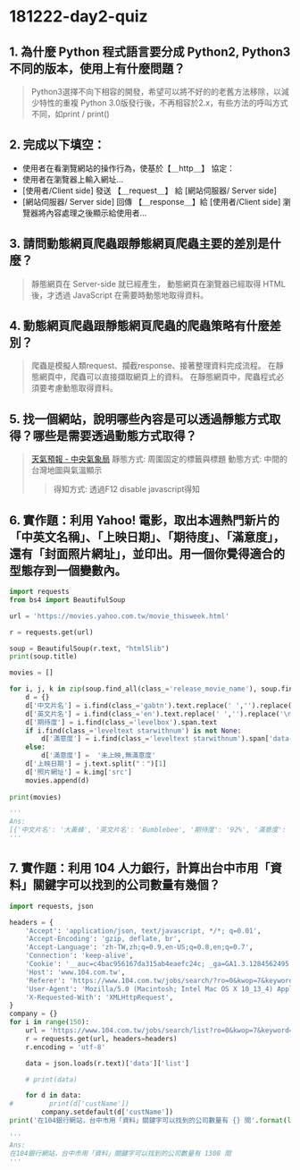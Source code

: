 # 181222-day2-quiz

## 1. 為什麼 Python 程式語言要分成 Python2, Python3 不同的版本，使用上有什麼問題？
> Python3選擇不向下相容的開發，希望可以將不好的的老舊方法移除，以減少特性的重複
> Python 3.0版發行後，不再相容於2.x，有些方法的呼叫方式不同，如print / print() 

## 2. 完成以下填空：

- 使用者在看瀏覽網站的操作行為，使基於【＿http＿】  協定：
- 使用者在瀏覽器上輸入網址…
- [使用者/Client side] 發送 【＿request＿】 給 [網站伺服器/ Server side]
- [網站伺服器/ Server side] 回傳 【＿response＿】給 [使用者/Client side]
瀏覽器將內容處理之後顯示給使用者…

## 3. 請問動態網頁爬蟲跟靜態網頁爬蟲主要的差別是什麼？
> 靜態網頁在 Server-side 就已經產生，
> 動態網頁在瀏覽器已經取得 HTML 後，才透過 JavaScript 在需要時動態地取得資料。

## 4. 動態網頁爬蟲跟靜態網頁爬蟲的爬蟲策略有什麼差別？
> 爬蟲是模擬人類request、攔截response、接著整理資料完成流程。
> 在靜態網頁中，爬蟲可以直接擷取網頁上的資料。
> 在靜態網頁中，爬蟲程式必須要考慮動態取得資料。

## 5. 找一個網站，說明哪些內容是可以透過靜態方式取得？哪些是需要透過動態方式取得？
> [天氣預報 - 中央氣象局](https://www.cwb.gov.tw/V7/forecast/)
> 靜態方式: 周圍固定的標籤與標題
> 動態方式: 中間的台灣地圖與氣溫顯示
>> 得知方式: 透過F12 disable javascript得知

## 6. 實作題：利用 Yahoo! 電影，取出本週熱門新片的「中英文名稱」、「上映日期」、「期待度」、「滿意度」，還有「封面照片網址」，並印出。用一個你覺得適合的型態存到一個變數內。

```python
import requests
from bs4 import BeautifulSoup

url = 'https://movies.yahoo.com.tw/movie_thisweek.html'

r = requests.get(url)

soup = BeautifulSoup(r.text, "html5lib")
print(soup.title)

movies = []

for i, j, k in zip(soup.find_all(class_='release_movie_name'), soup.find_all(class_='release_movie_time'), soup.find_all(class_='release_foto')):
    d = {}
    d['中文片名'] = i.find(class_='gabtn').text.replace(' ','').replace('\n', '')
    d['英文片名'] = i.find(class_='en').text.replace(' ','').replace('\n', '')
    d['期待度'] = i.find(class_='levelbox').span.text
    if i.find(class_='leveltext starwithnum') is not None:
        d['滿意度'] = i.find(class_='leveltext starwithnum').span['data-num']
    else:
        d['滿意度'] =  '未上映,無滿意度'
    d['上映日期'] = j.text.split("：")[1]
    d['照片網址'] = k.img['src']
    movies.append(d)
    
print(movies)

'''
Ans:
[{'中文片名': '大黃蜂', '英文片名': 'Bumblebee', '期待度': '92%', '滿意度': '3.8', '上映日期': ' 2018-12-26', '照片網址': 'https://movies.yahoo.com.tw/x/r/w420/i/o/production/movies/November2018/uwadW9WNXdHRmvQBqMD0-2027x2904.jpg'}, {'中文片名': '葉問外傳：張天志', '英文片名': 'Masterz：ipmanlagacy', '期待度': '95%', '滿意度': '4.6', '上映日期': ' 2018-12-26', '照片網址': 'https://movies.yahoo.com.tw/x/r/w420/i/o/production/movies/November2018/naaCdml2nUZp0La7WtOw-562x800.jpg'}, {'中文片名': '胡桃鉗與奇幻四國', '英文片名': 'NutcrackerandtheFourRealms', '期待度': '91%', '滿意度': '未上映,無滿意度', '上映日期': ' 2018-12-28', '照片網址': 'https://movies.yahoo.com.tw/x/r/w420/i/o/production/movies/October2018/yiZOxtwoWYFU7G1ljNaZ-2716x3877.jpg'}, {'中文片名': '90分鐘末日倒數', '英文片名': 'PMC', '期待度': '92%', '滿意度': '未上映,無滿意度', '上映日期': ' 2018-12-28', '照片網址': 'https://movies.yahoo.com.tw/x/r/w420/i/o/production/movies/December2018/bHD5ErgUdz3sCRhrUWV9-2362x3440.jpg'}, {'中文片名': '斬、', '英文片名': 'Killing', '期待度': '50%', '滿意度': '未上映,無滿意度', '上映日期': ' 2018-12-28', '照片網址': 'https://movies.yahoo.com.tw/x/r/w420/i/o/production/movies/October2018/2mwYlHBTBpognDdIA6Ny-1748x2480.jpg'}, {'中文片名': '新橋戀人', '英文片名': 'TheLoversontheBridge', '期待度': '23%', '滿意度': '未上映,無滿意度', '上映日期': ' 2018-12-28', '照片網址': 'https://movies.yahoo.com.tw/x/r/w420/i/o/production/movies/November2018/z5jhFXezUHLXg6V9Qm0g-1654x2362.jpg'}, {'中文片名': '騎機男孩', '英文片名': 'Bikeman', '期待度': '56%', '滿意度': '未上映,無滿意度', '上映日期': ' 2018-12-28', '照片網址': 'https://movies.yahoo.com.tw/x/r/w420/i/o/production/movies/November2018/t1vkUxtOfFXQaZBYD1To-1000x1429.jpg'}, {'中文片名': '幻土', '英文片名': 'ALandImagined', '期待度': '32%', '滿意度': '未上映,無滿意度', '上映日期': ' 2018-12-28', '照片網址': 'https://movies.yahoo.com.tw/x/r/w420/i/o/production/movies/December2018/XojhkCxTl4WcFHoeT60Q-2481x3508.jpg'}, {'中文片名': '美聲俘虜', '英文片名': 'BelCanto', '期待度': '47%', '滿意度': '未上映,無滿意度', '上映日期': ' 2018-12-28', '照片網址': 'https://movies.yahoo.com.tw/x/r/w420/i/o/production/movies/December2018/SnOeKCc6HXWBkTDpS0kB-1256x1777.jpg'}, {'中文片名': '惡鄰布局', '英文片名': 'OrdinaryPeople', '期待度': '73%', '滿意度': '未上映,無滿意度', '上映日期': ' 2018-12-28', '照片網址': 'https://movies.yahoo.com.tw/x/r/w420/i/o/production/movies/December2018/KDRchHVcZggYzRquy9Y6-1984x2835.JPG'}]
'''
```


## 7. 實作題：利用 104 人力銀行，計算出台中市用「資料」關鍵字可以找到的公司數量有幾個？

```python
import requests, json

headers = {
    'Accept': 'application/json, text/javascript, */*; q=0.01',
    'Accept-Encoding': 'gzip, deflate, br',
    'Accept-Language': 'zh-TW,zh;q=0.9,en-US;q=0.8,en;q=0.7',
    'Connection': 'keep-alive',
    'Cookie': '__auc=c4bac956167da315ab4eaefc24c; _ga=GA1.3.1284562495.1545553935; _hjIncludedInSample=1; luauid=374481275; ALGO_EXP_4921=B; __asc=3e4299c5167eae310057b095086; lup=374481275.5392331437617.5001489413863.1.4640712161167; lunp=5001489413863; _gid=GA1.3.1939672220.1545834009; _gat_UA-15276226-1=1; ALGO_EXP_5076=A; BRAND_EXP_5260=Z',
    'Host': 'www.104.com.tw',
    'Referer': 'https://www.104.com.tw/jobs/search/?ro=0&kwop=7&keyword=%E8%B3%87%E6%96%99&area=6001008000&order=1&asc=0&page=4&mode=s&jobsource=joblist_b_relevance',
    'User-Agent': 'Mozilla/5.0 (Macintosh; Intel Mac OS X 10_13_4) AppleWebKit/537.36 (KHTML, like Gecko) Chrome/70.0.3538.110 Safari/537.36',
    'X-Requested-With': 'XMLHttpRequest',
}
company = {}
for i in range(150):
    url = 'https://www.104.com.tw/jobs/search/list?ro=0&kwop=7&keyword=%E8%B3%87%E6%96%99&area=6001008000&order=1&asc=0&page=' + str(i) +'&mode=s&jobsource=joblist_b_relevance'
    r = requests.get(url, headers=headers)
    r.encoding = 'utf-8'

    data = json.loads(r.text)['data']['list']

    # print(data)

    for d in data:
#         print(d['custName'])
        company.setdefault(d['custName'])
print('在104銀行網站，台中市用「資料」關鍵字可以找到的公司數量有 {} 間'.format(len(company.keys())))

'''
Ans:
在104銀行網站，台中市用「資料」關鍵字可以找到的公司數量有 1308 間
'''
```
